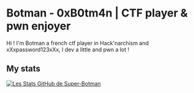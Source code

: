 # Botman - 0xB0tm4n | CTF player & pwn enjoyer
Hi ! I'm Botman a french ctf player in Hack'narchism and xXxpassword123xXx, I dev a little and pwn a lot !

## My stats
[![Les Stats GitHub de Super-Botman](https://github-readme-stats.vercel.app/api?username=Super-Botman&show_icons=true&theme=gruvbox)](https://github.com/anuraghazra/github-readme-stats)
